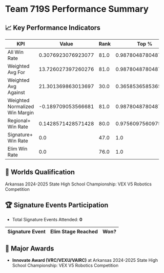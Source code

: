 # Team 719S Performance Summary

## 📈 Key Performance Indicators
| KPI | Value | Rank | Top % |
| --- | ----- | ---- | ----- |
| All Win Rate | 0.3076923076923077 | 81.0 | 0.9878048780487805 |
| Weighted Avg For | 13.726027397260276 | 81.0 | 0.9878048780487805 |
| Weighted Avg Against | 21.301369863013697 | 30.0 | 0.36585365853658536 |
| Weighted Normalized Win Margin | -0.189709053566681 | 81.0 | 0.9878048780487805 |
| Regional+ Win Rate | 0.1428571428571428 | 80.0 | 0.975609756097561 |
| Signature+ Win Rate | 0.0 | 47.0 | 1.0 |
| Elim Win Rate | 0.0 | 76.0 | 1.0 |


## 🎯 Worlds Qualification
Arkansas 2024-2025 State High School Championship: VEX V5 Robotics Competition

## 🏆 Signature Events Participation
- Total Signature Events Attended: **0**

| Signature Event | Elim Stage Reached | Won? |
|:----------------|:-------------------|:----|


## 🥇 Major Awards
- **Innovate Award (VRC/VEXU/VAIRC)** at Arkansas 2024-2025 State High School Championship: VEX V5 Robotics Competition

